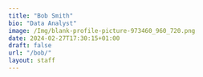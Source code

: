 ```yaml
---
title: "Bob Smith"
bio: "Data Analyst"
image: /Img/blank-profile-picture-973460_960_720.png
date: 2024-02-27T17:30:15+01:00
draft: false
url: "/bob/"
layout: staff
---
```





